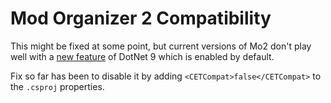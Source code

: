 # Mod Organizer 2 Compatibility

This might be fixed at some point, but current versions of Mo2 don't play well with a [new feature](https://learn.microsoft.com/en-us/dotnet/core/compatibility/interop/9.0/cet-support) of DotNet 9 which is enabled by default.

Fix so far has been to disable it by adding `<CETCompat>false</CETCompat>` to the `.csproj` properties.